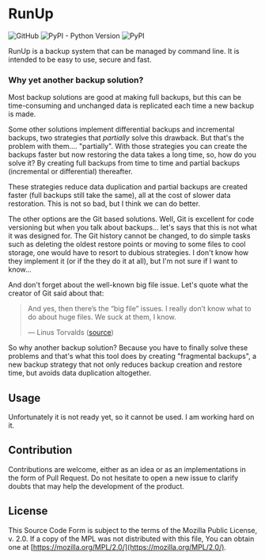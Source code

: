 # RunUp

![GitHub](https://img.shields.io/github/license/kennylajara/RunUp?style=for-the-badge&color=%230374b4)
![PyPI - Python Version](https://img.shields.io/pypi/pyversions/RunUp?label=Python%20Support&style=for-the-badge)
![PyPI](https://img.shields.io/pypi/v/RunUp?style=for-the-badge&color=%230374b4&label=Version&logoColor=%23ffffff)


RunUp is a backup system that can be managed by command line. It is intended to be easy to use, secure and fast.

### Why yet another backup solution?

Most backup solutions are good at making full backups, but this can be time-consuming and unchanged data is replicated each time a new backup is made.

Some other solutions implement differential backups and incremental backups, two strategies that _partially_ solve this drawback. But that's the problem with them.... "partially". With those strategies you can create the backups faster but now restoring the data takes a long time, so, how do you solve it? By creating full backups from time to time and partial backups (incremental or differential) thereafter.

These strategies reduce data duplication and partial backups are created faster (full backups still take the same), all at the cost of slower data restoration. This is not so bad, but I think we can do better.

The other options are the Git based solutions. Well, Git is excellent for code versioning but when you talk about backups... let's says that this is not what it was designed for. The Git history cannot be changed, to do simple tasks such as deleting the oldest restore points or moving to some files to cool storage, one would have to resort to dubious strategies. I don't know how they implement it (or if the they do it at all), but I'm not sure if I want to know...

And don't forget about the well-known big file issue. Let's quote what the creator of Git said about that:

> And yes, then there’s the “big file” issues. I really don’t know what to do about huge files. We suck at them, I know.
> 
> — Linus Torvalds ([source](https://towardsdatascience.com/data-versioning-all-you-need-to-know-7077aa5ed6d1#d5e7))

So why another backup solution? Because you have to finally solve these problems and that's what this tool does by creating "fragmental backups", a new backup strategy that not only reduces backup creation and restore time, but avoids data duplication altogether.

## Usage

Unfortunately it is not ready yet, so it cannot be used. I am working hard on it.

## Contribution

Contributions are welcome, either as an idea or as an implementations in the form of Pull Request. Do not hesitate to open a new issue to clarify doubts that may help the development of the product.

## License

This Source Code Form is subject to the terms of the Mozilla Public License, v. 2.0. If a copy of the MPL was not distributed with this file, You can obtain one at [https://mozilla.org/MPL/2.0/](https://mozilla.org/MPL/2.0/).
